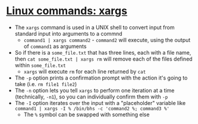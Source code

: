 # [Linux commands: xargs](https://flaviocopes.com/linux-command-xargs/)

* The `xargs` command is used in a UNIX shell to convert input from standard input into arguments to a commnd
  * `command1 | xargs command2` - `command2` will execute, using the output of `command1` as arguments
* So if there is a `some_file.txt` that has three lines, each with a file name, then `cat some_file.txt | xargs rm` will remove each of the files defined within `some_file.txt`
  * `xargs` will execute `rm` for each line returned by `cat`
* The `-p` option prints a confirmation prompt with the action it's going to take (i.e. `rm file1 file2`)
* The `-n` option lets you tell `xargs` to perform one iteration at a time (technically, `-n1`), so you can individually confirm them with `-p`
* The `-I` option iterates over the input with a "placeholder" variable like `command1 | xargs -I % /bin/bhs -c 'command2 %; command3 %'`
  * The `%` symbol can be swapped with something else

